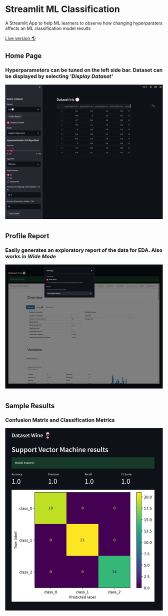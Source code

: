 # Streamlit ML Classification

<p>A Streamlit App to help ML learners to observe how changing hyperparaters affects an ML classification model results<p>


[Live version 🌎️](https://cpoles-data-science-projectsstreamlit-classificationapp-v7dll7.streamlit.app/)

## **Home Page**
### Hyperparameters can be tuned on the left side bar. Dataset can be displayed by selecting *'Display Dataset'*
![Initial page](./images/initial_page.png)


#
## **Profile Report**
### Easily generates an exploratory report of the data for EDA. Also works in *Wide Mode*
![Sample report](./images/profile_report.png)


#
## **Sample Results**
### Confusion Matrix and Classification Metrics
![Sample results](./images/SVM_results.png)


